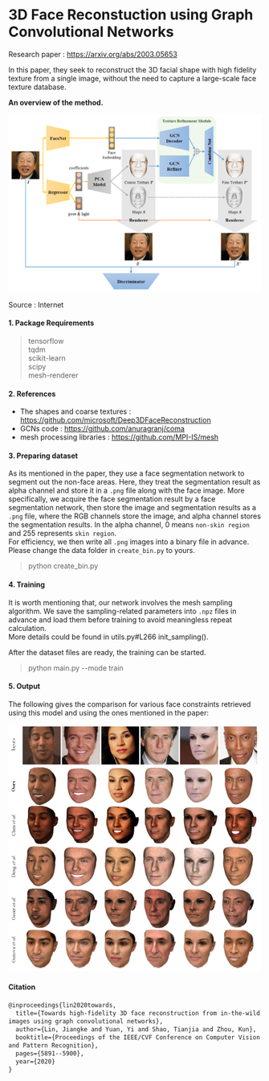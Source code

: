 
# 3D Face Reconstuction using Graph Convolutional Networks

Research paper : https://arxiv.org/abs/2003.05653

In this paper, they seek to reconstruct the 3D facial shape with high fidelity texture from a single image, without the need to capture a large-scale face texture database.

**An overview of the method.**  

![](imgs/overall.jpg)

Source : Internet


#### 1. Package Requirements
> tensorflow  
> tqdm  
> scikit-learn  
> scipy  
> mesh-renderer

#### 2. References

- The shapes and coarse textures : https://github.com/microsoft/Deep3DFaceReconstruction
- GCNs code : https://github.com/anuragranj/coma
- mesh processing libraries : https://github.com/MPI-IS/mesh


#### 3. Preparing dataset
As its mentioned in the paper, they use a face segmentation network to segment out the non-face areas. Here, they treat the segmentation result as alpha channel and store it in a `.png` file along with the face image. More specifically, we acquire the face segmentation result by a face segmentation network, then store the image and segmentation results as a `.png` file, where the RGB channels store the image, and alpha channel stores the segmentation results. In the alpha channel, 0 means `non-skin region` and 255 represents `skin region`.  
For efficiency, we then write all `.png` images into a binary file in advance. Please change the data folder in `create_bin.py` to yours.
> python create_bin.py

#### 4. Training
It is worth mentioning that, our network involves the mesh sampling algorithm. We save the sampling-related parameters into `.npz` files in advance and load them before training to avoid meaningless repeat calculation.  
More details could be found in utils.py#L266 init_sampling().

After the dataset files are ready, the training can be started.
> python main.py --mode train

#### 5. Output
The following gives the comparison for various face constraints retrieved using this model and using the ones mentioned in the paper: 

![comparison image](imgs/comparison.png)

#### Citation
    @inproceedings{lin2020towards,  
      title={Towards high-fidelity 3D face reconstruction from in-the-wild images using graph convolutional networks},  
      author={Lin, Jiangke and Yuan, Yi and Shao, Tianjia and Zhou, Kun},  
      booktitle={Proceedings of the IEEE/CVF Conference on Computer Vision and Pattern Recognition},  
      pages={5891--5900},  
      year={2020}  
    }
